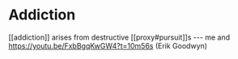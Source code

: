 # Addiction

[[addiction]] arises from destructive [[proxy#pursuit]]s --- me and <https://youtu.be/FxbBgqKwGW4?t=10m56s> (Erik Goodwyn)
